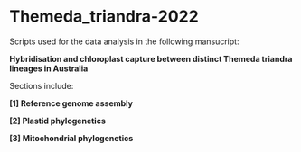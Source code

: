 # Themeda_triandra-2022
Scripts used for the data analysis in the following mansucript:

**Hybridisation and chloroplast capture between distinct Themeda triandra lineages in Australia**

Sections include:

**[1] Reference genome assembly**

**[2] Plastid phylogenetics**

**[3] Mitochondrial phylogenetics**
